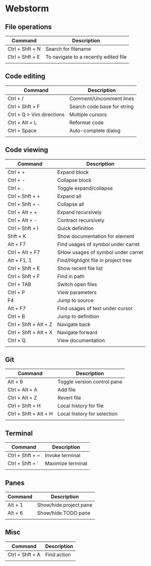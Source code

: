 # Webstorm

## File operations
| Command         | Description                           |
|-----------------|---------------------------------------|
| Ctrl + Shft + N | Search for filename                   |
| Ctrl + Shft + E | To navigate to a recently edited file |
|                 |                                       |

## Code editing
| Command                   | Description                 |
|---------------------------|-----------------------------|
| Ctrl + /                  | Comment/Uncomment lines     |
| Ctrl + Shft + F           | Search code base for string |
| Ctrl + Q > Vim directions | Multiple cursors            |
| Ctrl + Alt + L            | Reformat code               |
| Ctrl + Space              | Auto-complete dialog        |
|                           |                             |

## Code viewing
| Command               | Description                         |
|-----------------------|-------------------------------------|
| Ctrl + +              | Expand block                        |
| Ctrl + -              | Collapse block                      |
| Ctrl + .              | Toggle expand/collapse              |
| Ctrl + Shft + +       | Expand all                          |
| Ctrl + Shft + -       | Collapse all                        |
| Ctrl + Alt + +        | Expand recursively                  |
| Ctrl + Alt + -        | Contract recursively                |
| Ctrl + Shft + I       | Quick definition                    |
| Shft + K              | Show documentation for element      |
| Alt + F7              | Find usages of symbol under carret  |
| Ctrl + Alt + F7       | SHow usages of symbol under carret  |
| Alt + F1, 1           | Find/Highlight file in project tree |
| Ctrl + Shft + E       | Show recent file list               |
| Ctrl + Shft + F       | Find in path                        |
| Ctrl + TAB            | Switch open files                   |
| Ctrl + P              | View parameters                     |
| F4                    | Jump to source                      |
| Alt + F7              | Find usages of text under cursor    |
| Ctrl + B              | Jump to definition                  |
| Ctrl + Shft + Alt + Z | Navigate back                       |
| Ctrl + Shft + Alt + X | Navigate forward                    |
| Ctrl + Q              | View documentation                  |
|                       |                                     |

## Git
| Command               | Description                 |
|-----------------------|-----------------------------|
| Alt + 9               | Toggle version control pane |
| Ctrl + Alt + A        | Add file                    |
| Ctrl + Alt + Z        | Revert file                 |
| Ctrl + Shft + H       | Local history for file      |
| Ctrl + Shft + Alt + H | Local history for selection |
|                       |                             |

## Terminal
| Command         | Description       |
|-----------------|-------------------|
| Ctrl + Shft + ~ | Invoke terminal   |
| Ctrl + Shft + ' | Maximize terminal |
|                 |                   |

## Panes
| Command         | Description            |
|-----------------|------------------------|
| Alt + 1         | Show/hide project pane |
| Alt + 6         | Show/hide TODO pane    |
|                 |                        |

## Misc
| Command         | Description |
|-----------------|-------------|
| Ctrl + Shft + A | Find action |
|                 |             |


